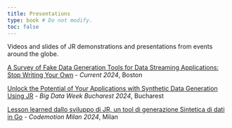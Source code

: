 ```yaml
---
title: Presentations
type: book # Do not modify.
toc: false
---
```


Videos and slides of JR demonstrations and presentations from events around the globe.

[A Survey of Fake Data Generation Tools for Data Streaming Applications: Stop Writing Your Own](https://current.confluent.io/2024-sessions/a-survey-of-fake-data-generation-tools-for-data-streaming-applications-stop-writing-your-own) - _Current 2024_, Boston 

[Unlock the Potential of Your Applications with Synthetic Data Generation Using JR](https://bucharest.bigdataweek.com/session/unlock-the-potential-of-your-applications-with-synthetic-data-generation-using-jr/) - _Big Data Week Bucharest 2024_, Bucharest

[Lesson learned dallo sviluppo di JR, un tool di generazione Sintetica di dati in Go](https://conferences.codemotion.com/milan2024/talks/) - _Codemotion Milan 2024_, Milan
